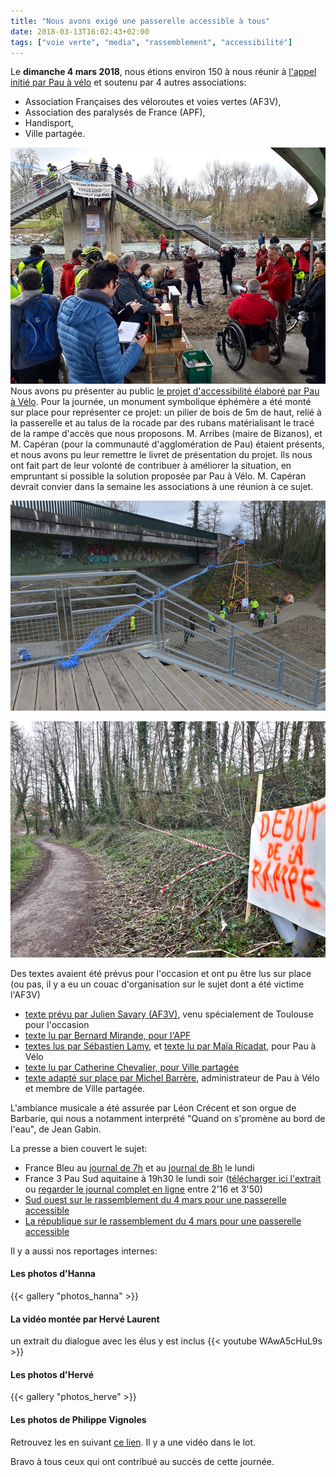 ```yaml
---
title: "Nous avons exigé une passerelle accessible à tous"
date: 2018-03-13T16:02:43+02:00
tags: ["voie verte", "media", "rassemblement", "accessibilité"]
---
```

Le **dimanche 4 mars 2018**, nous étions environ 150 à nous réunir à [l'appel
initié par Pau à vélo](/events/rassemblement-passerelle-ubuzanos) et soutenu
par 4 autres associations:

*   Association Françaises des véloroutes et voies vertes (AF3V),
*   Association des paralysés de France (APF),
*   Handisport,
*   Ville partagée.

![](manif.jpg)
Nous avons pu présenter au public [le projet d'accessibilité élaboré par Pau à
Vélo](/docs/livret-projet.pdf).
Pour la journée, un monument symbolique éphémère a été monté sur place pour
représenter ce projet: un pilier de bois de 5m de haut, relié à la passerelle et
au talus de la rocade par des rubans matérialisant le tracé de la rampe d'accès
que nous proposons.   M. Arribes (maire de Bizanos), et M. Capéran (pour la
communauté d'agglomération de Pau) étaient présents, et nous avons pu leur
remettre le livret de présentation du projet. Ils nous ont fait part de leur
volonté de contribuer à améliorer la situation, en empruntant si possible la
solution proposée par Pau à Vélo. M. Capéran devrait convier dans la semaine les
associations à une réunion à ce sujet.

![](monument.png)

![](monument2.png)

Des textes avaient été prévus pour l'occasion et ont pu être lus sur place (ou
pas, il y a eu un couac d'organisation sur le sujet dont a été victime l'AF3V)

*   [texte prévu par Julien Savary (AF3V)](docs/discours-af3v-savary.pdf), venu spécialement de Toulouse pour l'occasion
*   [texte lu par Bernard Mirande, pour l'APF](docs/discours-apf-mirande.pdf)
*   [textes lus par Sébastien Lamy](docs/discours-pau-a-velo-lamy.pdf), et [texte lu par Maïa Ricadat](docs/discours-pau-a-velo-ricadat.pdf), pour Pau à Vélo
*   [texte lu par Catherine Chevalier, pour Ville partagée](docs/discours-vp-chevalier.pdf)
*   [texte adapté sur place par Michel Barrère](docs/contribution-barrere.pdf), administrateur de Pau à Vélo et membre de Ville partagée.

L'ambiance musicale a été assurée par Léon Crécent et son orgue de Barbarie, qui
nous a notamment interprété "Quand on s'promène au bord de l'eau", de Jean Gabin.

La presse a bien couvert le sujet:

* France Bleu au [journal de 7h](presse/2018-03-05_FranceBleuBearn_Passerelle_Bizanos_032bps.mp3)
  et au [journal de 8h](presse/2018-03-05_FranceBleuBearn_Passerelle_Bizanos_2_032bps.mp3)
  le lundi
* France 3 Pau Sud aquitaine à 19h30 le lundi soir ([télécharger ici l'extrait](presse/2018-03-05_France3_Pau-Sud_19-20_Passerelle.ts)
  ou [regarder le journal complet en ligne](http://embedftv-a.akamaihd.net/e792e92fa5739fb362601263a04a3302) entre 2'16 et 3'50)
* [Sud ouest sur le rassemblement du 4 mars pour une passerelle accessible](http://www.sudouest.fr/2018/03/04/bizanos-pres-de-150-personnes-pour-l-accessibilite-de-la-passerelle-de-mazeres-4250142-4344.php)
* [La république sur le rassemblement du 4 mars pour une passerelle accessible](http://www.larepubliquedespyrenees.fr/2018/03/04/passerelle-sur-le-gave-les-associations-presentent-leur-contre-projet,2294009.php)

Il y a aussi nos reportages internes:

#### Les photos d'Hanna
{{< gallery "photos_hanna" >}}

#### La vidéo montée par Hervé Laurent
un extrait du dialogue avec les élus y est inclus
{{< youtube WAwA5cHuL9s >}}

#### Les photos d'Hervé
{{< gallery "photos_herve" >}}

#### Les photos de Philippe Vignoles
Retrouvez les en suivant [ce lien](https://photos.google.com/share/AF1QipMQxNOqvZptSDtxk5DoKdcT3dtE6UHS3xdGFXK2iLtEYk3bbeo6NtiViWyhMNGTIQ?key=ZUVRTllzMFlSbkRYWDJQNW1pYThfT2s2dG5QRnJ3).
Il y a une vidéo dans le lot.


Bravo à tous ceux qui ont contribué au succès de cette journée.
